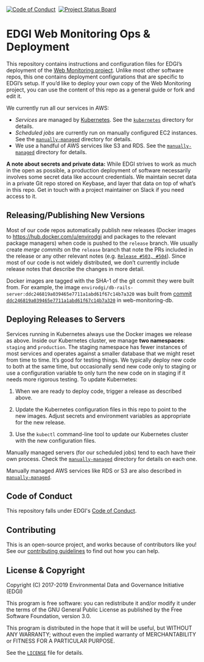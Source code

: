 [![Code of Conduct](https://img.shields.io/badge/%E2%9D%A4-code%20of%20conduct-blue.svg?style=flat)](https://github.com/edgi-govdata-archiving/overview/blob/master/CONDUCT.md) &nbsp;[![Project Status Board](https://img.shields.io/badge/✔-Project%20Status%20Board-green.svg?style=flat)](https://github.com/orgs/edgi-govdata-archiving/projects/4)

# EDGI Web Monitoring Ops & Deployment

This repository contains instructions and configuration files for EDGI’s deployment of the [Web Monitoring project](https://github.com/edgi-govdata-archiving/web-monitoring/). Unlike most other software repos, this one contains deployment configurations that are specific to EDGI’s setup. If you’d like to deploy your own copy of the Web Monitoring project, you can use the content of this repo as a general guide or fork and edit it.

We currently run all our services in AWS:

- *Services* are managed by [Kubernetes](https://kubernetes.io/). See the [`kubernetes`](./kubernetes) directory for details.
- *Scheduled jobs* are currently run on manually configured EC2 instances. See the [`manually-managed`](./manually-managed) directory for details.
- We use a handful of AWS services like S3 and RDS. See the [`manually-managed`](./manually-managed) directory for details.

**A note about secrets and private data:** While EDGI strives to work as much in the open as possible, a production deployment of software necessarily involves some secret data like account credentials. We maintain secret data in a private Git repo stored on Keybase, and layer that data on top of what’s in this repo. Get in touch with a project maintainer on Slack if you need access to it.


## Releasing/Publishing New Versions

Most of our code repos automatically publish new releases (Docker images to https://hub.docker.com/u/envirodgi and packages to the relevant package managers) when code is pushed to the `release` branch. We usually create *merge commits* on the `release` branch that note the PRs included in the release or any other relevant notes (e.g. [`Release #503, #504`](https://github.com/edgi-govdata-archiving/web-monitoring-db/commit/67e4510d1f2a8c7f01542cc86a6361539ef77fa5)). Since most of our code is not widely distributed, we don’t currently include release notes that describe the changes in more detail.

Docker images are tagged with the SHA-1 of the git commit they were built from. For example, the image `envirodgi/db-rails-server:ddc246819a039465e7711a1abd61f67c14b7a320` was built from [commit `ddc246819a039465e7711a1abd61f67c14b7a320`](https://github.com/edgi-govdata-archiving/web-monitoring-db/commit/ddc246819a039465e7711a1abd61f67c14b7a320) in web-monitoring-db.


## Deploying Releases to Servers

Services running in Kubernetes always use the Docker images we release as above. Inside our Kubernetes cluster, we manage **two namespaces**: `staging` and `production`. The staging namespace has fewer instances of most services and operates against a smaller database that we might reset from time to time. It’s good for testing things. We typically deploy new code to both at the same time, but occasionally send new code only to staging or use a configuration variable to only turn the new code on in staging if it needs more rigorous testing. To update Kubernetes:

1. When we are ready to deploy code, trigger a release as described above.

2. Update the Kubernetes configuration files in this repo to point to the new images. Adjust secrets and environment variables as appropriate for the new release.

3. Use the `kubectl` command-line tool to update our Kubernetes cluster with the new configuration files.

Manually managed servers (for our scheduled jobs) tend to each have their own process. Check the [`manually-managed`](./manually-managed) directory for details on each one.

Manually managed AWS services like RDS or S3 are also described in [`manually-managed`](./manually-managed).


## Code of Conduct

This repository falls under EDGI's [Code of Conduct](https://github.com/edgi-govdata-archiving/overview/blob/master/CONDUCT.md).


## Contributing

This is an open-source project, and works because of contributors like you! See our [contributing guidelines](./CONTRIBUTING.md) to find out how you can help.


## License & Copyright

Copyright (C) 2017-2019 Environmental Data and Governance Initiative (EDGI)

This program is free software: you can redistribute it and/or modify it under the terms of the GNU General Public License as published by the Free Software Foundation, version 3.0.

This program is distributed in the hope that it will be useful, but WITHOUT ANY WARRANTY; without even the implied warranty of MERCHANTABILITY or FITNESS FOR A PARTICULAR PURPOSE.

See the [`LICENSE`](https://github.com/edgi-govdata-archiving/webpage-versions-processing/blob/master/LICENSE) file for details.
